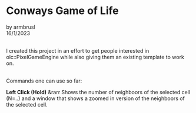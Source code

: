 # Conways Game of Life
by armbrusl <br />
16/1/2023 <br /> <br />

I created this project in an effort to get people interested in olc::PixelGameEngine while also giving them an existing template to work on. <br /> <br />

Commands one can use so far:

**Left Click (Hold)** &rarr Shows the number of neighboors of the selected cell (N=..) and a window that shows a zoomed in version of the neighboors of the selected cell. <br />
